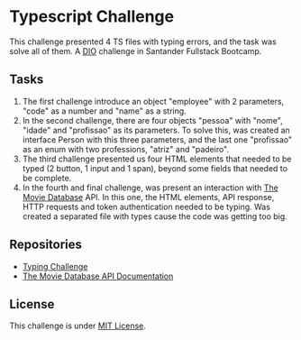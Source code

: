 <h1>Typescript Challenge</h1>
<p>This challenge presented 4 TS files with typing errors, and the task was solve all of them. A <a href="https://web.dio.me/home" target="_blank">DIO</a> challenge in Santander Fullstack Bootcamp.</p>
<h2>Tasks</h2>
<ol><li>The first challenge introduce an object "employee" with 2 parameters, "code" as a number and "name" as a string.</li>
<li>In the second challenge, there are four objects "pessoa" with "nome", "idade" and "profissao" as its parameters. To solve this, was created an interface Person with this three parameters, and the last one "profissao" as an enum with two professions, "atriz" and "padeiro".</li>
<li>The third challenge presented us four HTML elements that needed to be typed (2 button, 1 input and 1 span), beyond some fields that needed to be complete.</li>
<li>In the fourth and final challenge, was present an interaction with <a href="https://www.themoviedb.org" target="_blank">The Movie Database</a> API. In this one, the HTML elements, API response, HTTP requests and token authentication needed to be typing. Was created a separated file with types cause the code was getting too big.</li>
</ol>
<h2>Repositories</h2>
<ul><li><a href="https://github.com/lira1705/mentoria-typescript/tree/main/src/desafios" target="_blank">Typing Challenge</a></li>
<li><a href="https://www.themoviedb.org/documentation/api" target="_blank">The Movie Database API Documentation</a></li>
</ul>
<h2>License</h2>
<p>This challenge is under <a href="https://github.com/marcelofgaraujo/dio-typescript-challenge/blob/main/license.md">MIT License</a>.</p>
